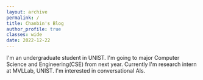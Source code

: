 ```yaml
---
layout: archive
permalink: /
title: Chanbin's Blog
author_profile: true
classes: wide
date: 2022-12-22
---
```

I'm an undergraduate student in UNIST. I'm going to major Computer Science and Engineering(CSE) from next year. Currently I'm research intern at MVLLab, UNIST. I'm interested in conversational AIs.
